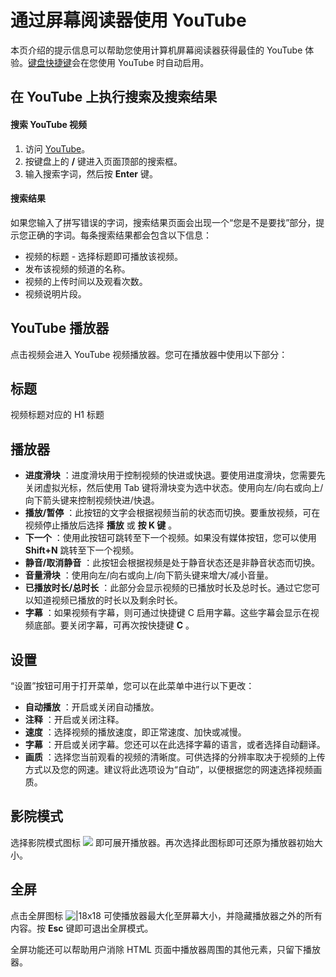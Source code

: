 # 通过屏幕阅读器使用 YouTube

本页介绍的提示信息可以帮助您使用计算机屏幕阅读器获得最佳的 YouTube 体验。[键盘快捷键](https://support.google.com/youtube/answer/7631406)会在您使用 YouTube 时自动启用。

## 在 YouTube 上执行搜索及搜索结果

#### 搜索 YouTube 视频

1. 访问 [YouTube](https://www.youtube.com/)。
2. 按键盘上的  **/**  键进入页面顶部的搜索框。
3. 输入搜索字词，然后按  **Enter**  键。

#### 搜索结果

如果您输入了拼写错误的字词，搜索结果页面会出现一个“您是不是要找”部分，提示您正确的字词。每条搜索结果都会包含以下信息：

* 视频的标题 - 选择标题即可播放该视频。
* 发布该视频的频道的名称。
* 视频的上传时间以及观看次数。
* 视频说明片段。

## YouTube 播放器

点击视频会进入 YouTube 视频播放器。您可在播放器中使用以下部分：

## 标题

视频标题对应的 H1 标题

## 播放器

* **进度滑块** ：进度滑块用于控制视频的快进或快退。要使用进度滑块，您需要先关闭虚拟光标，然后使用 Tab 键将滑块变为选中状态。使用向左/向右或向上/向下箭头键来控制视频快进/快退。
* **播放/暂停** ：此按钮的文字会根据视频当前的状态而切换。要重放视频，可在视频停止播放后选择 **播放** 或 **按 K 键** 。
* **下一个** ：使用此按钮可跳转至下一个视频。如果没有媒体按钮，您可以使用  **Shift+N**  跳转至下一个视频。
* **静音/取消静音** ：此按钮会根据视频是处于静音状态还是非静音状态而切换。
* **音量滑块** ：使用向左/向右或向上/向下箭头键来增大/减小音量。
* **已播放时长/总时长** ：此部分会显示视频的已播放时长及总时长。通过它您可以知道视频已播放的时长以及剩余时长。
* **字幕** ：如果视频有字幕，则可通过快捷键 C 启用字幕。这些字幕会显示在视频底部。要关闭字幕，可再次按快捷键  **C** 。

## 设置

“设置”按钮可用于打开菜单，您可以在此菜单中进行以下更改：

* **自动播放** ：开启或关闭自动播放。
* **注释** ：开启或关闭注释。
* **速度** ：选择视频的播放速度，即正常速度、加快或减慢。
* **字幕** ：开启或关闭字幕。您还可以在此选择字幕的语言，或者选择自动翻译。
* **画质** ：选择您当前观看的视频的清晰度。可供选择的分辨率取决于视频的上传方式以及您的网速。建议将此选项设为“自动”，以便根据您的网速选择视频画质。

## 影院模式

选择影院模式图标 ![](https://lh3.googleusercontent.com/kfCsEk4RGAUh4N9HJitbjN8cAkB_zM76g18p4VX16ujqlbaHX8k0mAfkiK8ccJVSNX8Y=h18) 即可展开播放器。再次选择此图标即可还原为播放器初始大小。

## 全屏

点击全屏图标 ![|18x18](https://lh3.googleusercontent.com/cwL_zHKnz9qNXQtrHW-5qOvzyZMKuSPIcTam8WfQQRv655xodH7i8W2O-NNFG8a2SKs=w18) 可使播放器最大化至屏幕大小，并隐藏播放器之外的所有内容。按  **Esc**  键即可退出全屏模式。

全屏功能还可以帮助用户消除 HTML 页面中播放器周围的其他元素，只留下播放器。